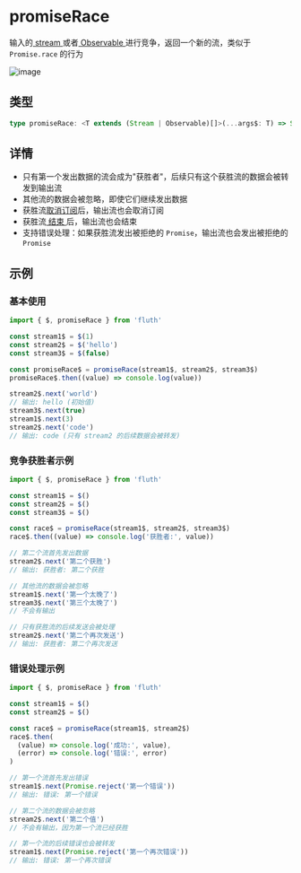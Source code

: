 # promiseRace

输入的[ stream ](/cn/api/stream#stream)或者[ Observable ](/cn/api/observable)进行竞争，返回一个新的流，类似于 `Promise.race` 的行为

![image](/promiseRace.drawio.svg)

## 类型

```typescript
type promiseRace: <T extends (Stream | Observable)[]>(...args$: T) => Stream<StreamTupleValues<T>[number]>;
```

## 详情

- 只有第一个发出数据的流会成为"获胜者"，后续只有这个获胜流的数据会被转发到输出流
- 其他流的数据会被忽略，即使它们继续发出数据
- 获胜流[取消订阅](/cn/guide/base.html#取消订阅)后，输出流也会取消订阅
- 获胜流[ 结束 ](/cn/guide/base#结束)后，输出流也会结束
- 支持错误处理：如果获胜流发出被拒绝的 `Promise`，输出流也会发出被拒绝的 `Promise`

## 示例

### 基本使用

```typescript
import { $, promiseRace } from 'fluth'

const stream1$ = $(1)
const stream2$ = $('hello')
const stream3$ = $(false)

const promiseRace$ = promiseRace(stream1$, stream2$, stream3$)
promiseRace$.then((value) => console.log(value))

stream2$.next('world')
// 输出: hello (初始值)
stream3$.next(true)
stream1$.next(3)
stream2$.next('code')
// 输出: code (只有 stream2 的后续数据会被转发)
```

### 竞争获胜者示例

```typescript
import { $, promiseRace } from 'fluth'

const stream1$ = $()
const stream2$ = $()
const stream3$ = $()

const race$ = promiseRace(stream1$, stream2$, stream3$)
race$.then((value) => console.log('获胜者:', value))

// 第二个流首先发出数据
stream2$.next('第二个获胜')
// 输出: 获胜者: 第二个获胜

// 其他流的数据会被忽略
stream1$.next('第一个太晚了')
stream3$.next('第三个太晚了')
// 不会有输出

// 只有获胜流的后续发送会被处理
stream2$.next('第二个再次发送')
// 输出: 获胜者: 第二个再次发送
```

### 错误处理示例

```typescript
import { $, promiseRace } from 'fluth'

const stream1$ = $()
const stream2$ = $()

const race$ = promiseRace(stream1$, stream2$)
race$.then(
  (value) => console.log('成功:', value),
  (error) => console.log('错误:', error)
)

// 第一个流首先发出错误
stream1$.next(Promise.reject('第一个错误'))
// 输出: 错误: 第一个错误

// 第二个流的数据会被忽略
stream2$.next('第二个值')
// 不会有输出，因为第一个流已经获胜

// 第一个流的后续错误也会被转发
stream1$.next(Promise.reject('第一个再次错误'))
// 输出: 错误: 第一个再次错误
```
